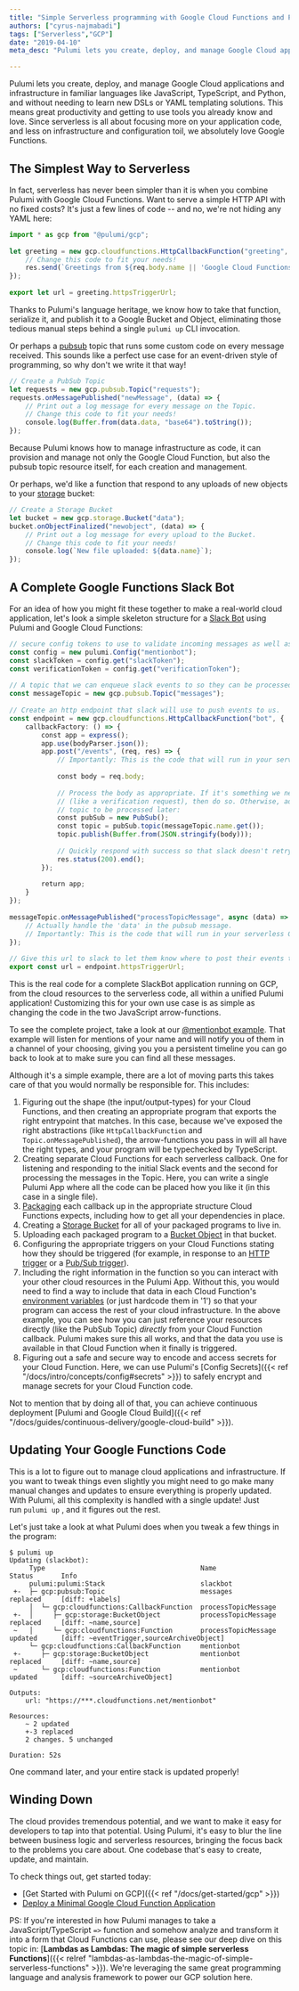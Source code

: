 ```yaml
---
title: "Simple Serverless programming with Google Cloud Functions and Pulumi"
authors: ["cyrus-najmabadi"]
tags: ["Serverless","GCP"]
date: "2019-04-10"
meta_desc: "Pulumi lets you create, deploy, and manage Google Cloud applications and infrastructure in familiar languages like JavaScript, TypeScript, and Python, and without needing to learn new DSLs or YAML templating solutions. Use Pulumi and Google Cloud Functions to create a complete SlackBot application running on GCP. The Pulumi CLI makes it easy to tweak your serverless application with a single update."

---
```


Pulumi lets you create, deploy, and manage Google Cloud applications and
infrastructure in familiar languages like JavaScript, TypeScript, and
Python, and without needing to learn new DSLs or YAML templating
solutions. This means great productivity and getting to use tools you
already know and love. Since serverless is all about focusing more on
your application code, and less on infrastructure and configuration
toil, we absolutely love Google Functions.
<!--more-->

## The Simplest Way to Serverless

In fact, serverless has never been simpler than it is when you combine
Pulumi with Google Cloud Functions. Want to serve a simple HTTP API with
no fixed costs? It's just a few lines of code -- and no, we're not
hiding any YAML here:

```typescript
import * as gcp from "@pulumi/gcp";
 
let greeting = new gcp.cloudfunctions.HttpCallbackFunction("greeting", (req, res) => {
    // Change this code to fit your needs!
    res.send(`Greetings from ${req.body.name || 'Google Cloud Functions'}!`);
});
 
export let url = greeting.httpsTriggerUrl;
```

Thanks to Pulumi's language heritage, we know how to take that
function, serialize it, and publish it to a Google Bucket and Object,
eliminating those tedious manual steps behind a single `pulumi up` CLI
invocation.

Or perhaps a [pubsub](https://cloud.google.com/pubsub/) topic that runs
some custom code on every message received. This sounds like a perfect
use case for an event-driven style of programming, so why don't we
write it that way!

```typescript
// Create a PubSub Topic
let requests = new gcp.pubsub.Topic("requests");
requests.onMessagePublished("newMessage", (data) => {
    // Print out a log message for every message on the Topic.
    // Change this code to fit your needs!
    console.log(Buffer.from(data.data, "base64").toString());
});
```

Because Pulumi knows how to manage infrastructure as code, it can
provision and manage not only the Google Cloud Function, but also the
pubsub topic resource itself, for each creation and management.

Or perhaps, we'd like a function that respond to any uploads of new
objects to your [storage](https://cloud.google.com/storage/) bucket:

```typescript
// Create a Storage Bucket
let bucket = new gcp.storage.Bucket("data");
bucket.onObjectFinalized("newobject", (data) => {
    // Print out a log message for every upload to the Bucket.
    // Change this code to fit your needs!
    console.log(`New file uploaded: ${data.name}`);
});
```

## A Complete Google Functions Slack Bot

For an idea of how you might fit these together to make a real-world
cloud application, let's look a simple skeleton structure for a
[Slack Bot](https://api.slack.com/bot-users) using Pulumi and Google Cloud
Functions:

```typescript
// secure config tokens to use to validate incoming messages as well as authenticate ourself to slack
const config = new pulumi.Config("mentionbot");
const slackToken = config.get("slackToken");
const verificationToken = config.get("verificationToken");
 
// A topic that we can enqueue slack events to so they can be processed in batch later on
const messageTopic = new gcp.pubsub.Topic("messages");
 
// Create an http endpoint that slack will use to push events to us.
const endpoint = new gcp.cloudfunctions.HttpCallbackFunction("bot", {
    callbackFactory: () => {
        const app = express();
        app.use(bodyParser.json());
        app.post("/events", (req, res) => {
            // Importantly: This is the code that will run in your serverless GCP cloud function!
 
            const body = req.body;
 
            // Process the body as appropriate. If it's something we need to respond to immediately
            // (like a verification request), then do so. Otherwise, add the message to our pubsub
            // topic to be processed later:
            const pubSub = new PubSub();
            const topic = pubSub.topic(messageTopic.name.get());
            topic.publish(Buffer.from(JSON.stringify(body)));
 
            // Quickly respond with success so that slack doesn't retry.
            res.status(200).end();
        });
 
        return app;
    }
});
 
messageTopic.onMessagePublished("processTopicMessage", async (data) => {
    // Actually handle the 'data' in the pubsub message.
    // Importantly: This is the code that will run in your serverless GCP cloud function!
});
 
// Give this url to slack to let them know where to post their events to.
export const url = endpoint.httpsTriggerUrl;
```

This is the real code for a complete SlackBot application running on
GCP, from the cloud resources to the serverless code, all within a
unified Pulumi application! Customizing this for your own use case is as
simple as changing the code in the two JavaScript arrow-functions.

To see the complete project, take a look at our
[@mentionbot example](https://github.com/pulumi/examples/tree/master/gcp-ts-slackbot).
That example will listen for mentions of your name and will notify you
of them in a channel of your choosing, giving you you a persistent
timeline you can go back to look at to make sure you can find all these
messages.

Although it's a simple example, there are a lot of moving parts this
takes care of that you would normally be responsible for. This includes:

1.  Figuring out the shape (the input/output-types) for your Cloud
    Functions, and then creating an appropriate program that exports the
    right entrypoint that matches. In this case, because we've exposed
    the right abstractions (like `HttpCallbackFunction` and
    `Topic.onMessagePublished`), the arrow-functions you pass in will
    all have the right types, and your program will be typechecked by
    TypeScript.
2.  Creating separate Cloud Functions for each serverless callback. One
    for listening and responding to the initial Slack events and the
    second for processing the messages in the Topic. Here, you can write
    a single Pulumi App where all the code can be placed how you like it
    (in this case in a single file).
3.  [Packaging](https://cloud.google.com/functions/docs/writing/) each
    callback up in the appropriate structure Cloud Functions expects,
    including how to get all your dependencies in place.
4.  Creating a [Storage
    Bucket](https://cloud.google.com/storage/docs/creating-buckets) for
    all of your packaged programs to live in.
5.  Uploading each packaged program to a [Bucket
    Object](https://cloud.google.com/storage/docs/uploading-objects) in
    that bucket.
6.  Configuring the appropriate triggers on your Cloud Functions stating
    how they should be triggered (for example, in response to an [HTTP
    trigger](https://cloud.google.com/functions/docs/calling/http) or a
    [Pub/Sub
    trigger](https://cloud.google.com/functions/docs/calling/pubsub)).
7.  Including the right information in the function so you can interact
    with your other cloud resources in the Pulumi App. Without this, you
    would need to find a way to include that data in each Cloud
    Function's [environment
    variables](https://cloud.google.com/functions/docs/env-var) (or just
    hardcode them in '1') so that your program can access the rest of
    your cloud infrastructure. In the above example, you can see how you
    can just reference your resources directly (like the PubSub Topic)
    *directly* from your Cloud Function callback. Pulumi makes sure this
    all works, and that the data you use is available in that Cloud
    Function when it finally is triggered.
8.  Figuring out a safe and secure way to encode and access secrets for
    your Cloud Function. Here, we can use Pulumi's
    [Config Secrets]({{< ref "/docs/intro/concepts/config#secrets" >}}) to safely
    encrypt and manage secrets for your Cloud Function code.

Not to mention that by doing all of that, you can achieve continuous deployment
[Pulumi and Google Cloud Build]({{< ref "/docs/guides/continuous-delivery/google-cloud-build" >}}).

## Updating Your Google Functions Code

This is a lot to figure out to manage cloud applications and
infrastructure. If you want to tweak things even slightly you might need
to go make many manual changes and updates to ensure everything is
properly updated. With Pulumi, all this complexity is handled with a
single update! Just run `pulumi up` , and it figures out the rest.

Let's just take a look at what Pulumi does when you tweak a few things
in the program:

    $ pulumi up
    Updating (slackbot):
         Type                                       Name                        Status       Info
         pulumi:pulumi:Stack                        slackbot
     +-  ├─ gcp:pubsub:Topic                        messages                    replaced     [diff: +labels]
         │  └─ gcp:cloudfunctions:CallbackFunction  processTopicMessage
     +-  │     ├─ gcp:storage:BucketObject          processTopicMessage         replaced     [diff: ~name,source]
     ~   │     └─ gcp:cloudfunctions:Function       processTopicMessage         updated      [diff: ~eventTrigger,sourceArchiveObject]
         └─ gcp:cloudfunctions:CallbackFunction     mentionbot
     +-     ├─ gcp:storage:BucketObject             mentionbot                  replaced     [diff: ~name,source]
     ~      └─ gcp:cloudfunctions:Function          mentionbot                  updated      [diff: ~sourceArchiveObject]
     
    Outputs:
        url: "https://***.cloudfunctions.net/mentionbot"
     
    Resources:
        ~ 2 updated
        +-3 replaced
        2 changes. 5 unchanged
     
    Duration: 52s

One command later, and your entire stack is updated properly!

## Winding Down

The cloud provides tremendous potential, and we want to make it easy for
developers to tap into that potential. Using Pulumi, it's easy to blur
the line between business logic and serverless resources, bringing the
focus back to the problems you care about. One codebase that's easy to
create, update, and maintain.

To check things out, get started today:

- [Get Started with Pulumi on GCP]({{< ref "/docs/get-started/gcp" >}})
- [Deploy a Minimal Google Cloud Function Application](https://github.com/pulumi/examples/tree/master/gcp-ts-functions)

PS: If you're interested in how Pulumi manages to take a
JavaScript/TypeScript `=>` function and somehow analyze and transform it
into a form that Cloud Functions can use, please see our deep dive on
this topic in:
[**Lambdas as Lambdas: The magic of simple serverless Functions**]({{< relref "lambdas-as-lambdas-the-magic-of-simple-serverless-functions" >}}).
We're leveraging the same great programming language and analysis
framework to power our GCP solution here.
